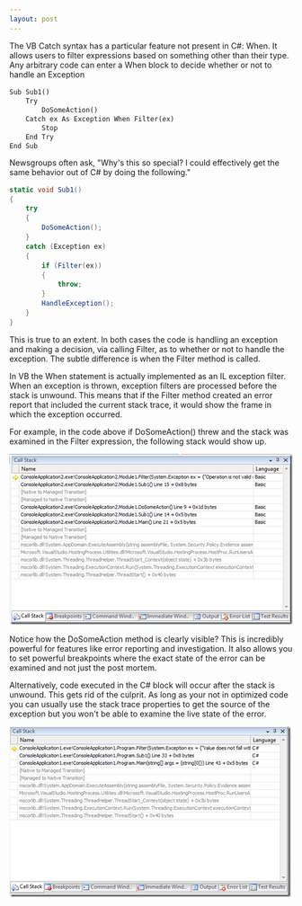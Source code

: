 ```yaml
---
layout: post
---
```

The VB Catch syntax has a particular feature not present in C#: When.  It allows users to filter expressions based on something other than their type.  Any arbitrary code can enter a When block to decide whether or not to handle an Exception

``` vbnet
Sub Sub1()
    Try
        DoSomeAction()
    Catch ex As Exception When Filter(ex)
        Stop
    End Try
End Sub
```

Newsgroups often ask, "Why's this so special? I could effectively get the same behavior out of C# by doing the following."

``` csharp
static void Sub1()
{
    try
    {
        DoSomeAction();
    }
    catch (Exception ex)
    {
        if (Filter(ex))
        {
            throw;
        }
        HandleException();
    }
}
```

This is true to an extent.  In both cases the code is handling an exception and making a decision, via calling Filter, as to whether or not to handle the exception.  The subtle difference is when the Filter method is called.  

In VB the When statement is actually implemented as an IL exception filter.  When an exception is thrown, exception filters are processed before the stack is unwound.  This means that if the Filter method created an error report that included the current stack trace, it would show the frame in which the exception occurred.

For example, in the code above if DoSomeAction() threw and the stack was examined in the Filter expression, the following stack would show up.

![image](/images/posts/vb-catch1.png)

Notice how the DoSomeAction method is clearly visible?  This is incredibly powerful for features like error reporting and investigation.  It also allows you to set powerful breakpoints where the exact state of the error can be examined and not just the post mortem.

Alternatively, code executed in the C# block will occur after the stack is unwound.  This gets rid of the culprit.  As long as your not in optimized code you can usually use the stack trace properties to get the source of the exception but you won't be able to examine the live state of the error.

![image](/images/posts/vb-catch2.png)

